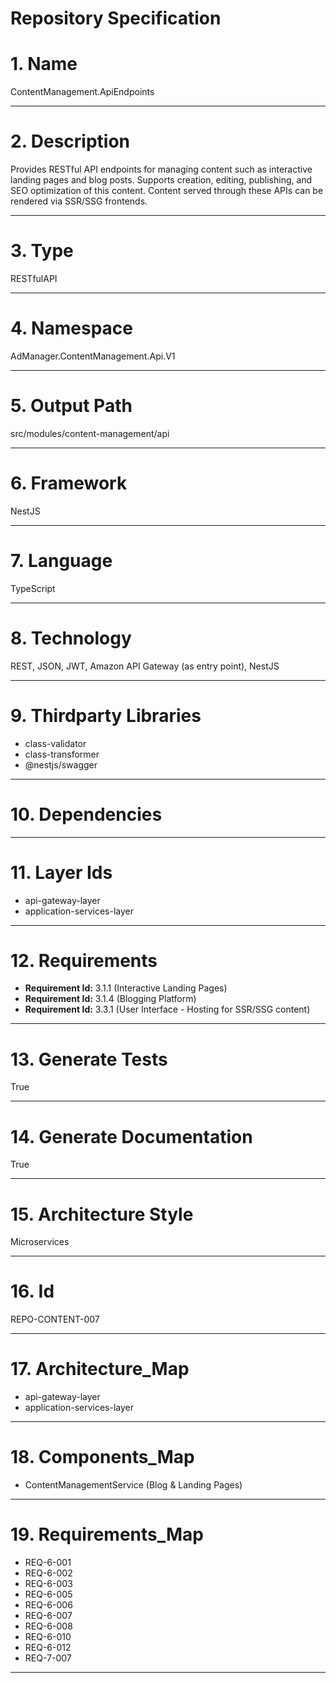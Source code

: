 # Repository Specification

# 1. Name
ContentManagement.ApiEndpoints


---

# 2. Description
Provides RESTful API endpoints for managing content such as interactive landing pages and blog posts. Supports creation, editing, publishing, and SEO optimization of this content. Content served through these APIs can be rendered via SSR/SSG frontends.


---

# 3. Type
RESTfulAPI


---

# 4. Namespace
AdManager.ContentManagement.Api.V1


---

# 5. Output Path
src/modules/content-management/api


---

# 6. Framework
NestJS


---

# 7. Language
TypeScript


---

# 8. Technology
REST, JSON, JWT, Amazon API Gateway (as entry point), NestJS


---

# 9. Thirdparty Libraries

- class-validator
- class-transformer
- @nestjs/swagger


---

# 10. Dependencies



---

# 11. Layer Ids

- api-gateway-layer
- application-services-layer


---

# 12. Requirements

- **Requirement Id:** 3.1.1 (Interactive Landing Pages)  
- **Requirement Id:** 3.1.4 (Blogging Platform)  
- **Requirement Id:** 3.3.1 (User Interface - Hosting for SSR/SSG content)  


---

# 13. Generate Tests
True


---

# 14. Generate Documentation
True


---

# 15. Architecture Style
Microservices


---

# 16. Id
REPO-CONTENT-007


---

# 17. Architecture_Map

- api-gateway-layer
- application-services-layer


---

# 18. Components_Map

- ContentManagementService (Blog & Landing Pages)


---

# 19. Requirements_Map

- REQ-6-001
- REQ-6-002
- REQ-6-003
- REQ-6-005
- REQ-6-006
- REQ-6-007
- REQ-6-008
- REQ-6-010
- REQ-6-012
- REQ-7-007


---


